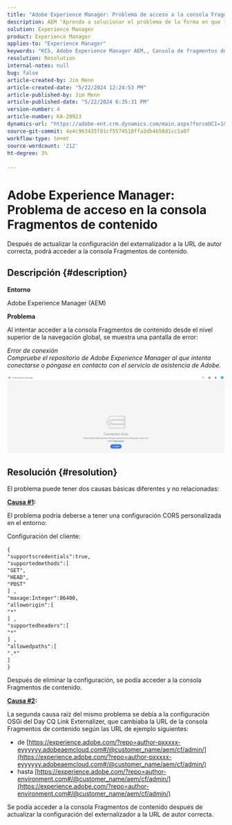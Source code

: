 ```yaml
---
title: "Adobe Experience Manager: Problema de acceso a la consola Fragmentos de contenido"
description: AEM "Aprenda a solucionar el problema de la forma en que intenta acceder a la consola Fragmentos de contenido desde el nivel superior de la navegación global."
solution: Experience Manager
product: Experience Manager
applies-to: "Experience Manager"
keywords: "KCS, Adobe Experience Manager AEM,, Consola de fragmentos de contenido, acceso, Solución de problemas"
resolution: Resolution
internal-notes: null
bug: false
article-created-by: Jim Menn
article-created-date: "5/22/2024 12:24:53 PM"
article-published-by: Jim Menn
article-published-date: "5/22/2024 6:35:31 PM"
version-number: 4
article-number: KA-20923
dynamics-url: "https://adobe-ent.crm.dynamics.com/main.aspx?forceUCI=1&pagetype=entityrecord&etn=knowledgearticle&id=205c3344-3618-ef11-9f8a-6045bd006268"
source-git-commit: 4e4c963435f81cf5574518ffa2db4b58d1cc1a87
workflow-type: tm+mt
source-wordcount: '212'
ht-degree: 3%

---
```


# Adobe Experience Manager: Problema de acceso en la consola Fragmentos de contenido


Después de actualizar la configuración del externalizador a la URL de autor correcta, podrá acceder a la consola Fragmentos de contenido.

## Descripción {#description}


<b>Entorno</b>

Adobe Experience Manager (AEM)

<b>Problema</b>

Al intentar acceder a la consola Fragmentos de contenido desde el nivel superior de la navegación global, se muestra una pantalla de error:

*Error de conexión
<br>Compruebe el repositorio de Adobe Experience Manager al que intenta conectarse o póngase en contacto con el servicio de asistencia de Adobe.*



![](assets/___225c3344-3618-ef11-9f8a-6045bd006268___.png)


## Resolución {#resolution}


El problema puede tener dos causas básicas diferentes y no relacionadas:

<b><u>Causa #1</u>:</b>

El problema podría deberse a tener una configuración CORS personalizada en el entorno:

Configuración del cliente:




```
{
"supportscredentials":true,
"supportedmethods":[ 
"GET",
"HEAD",
"POST"
] ,
"maxage:Integer":86400,
"alloworigin":[ 
"*"
] ,
"supportedheaders":[ 
"*"
] ,
"allowedpaths":[ 
".*"
] 
}
```




Después de eliminar la configuración, se podía acceder a la consola Fragmentos de contenido.



<b><u>Causa #2</u>:</b>

La segunda causa raíz del mismo problema se debía a la configuración OSGi del Day CQ Link Externalizer, que cambiaba la URL de la consola Fragmentos de contenido según las URL de ejemplo siguientes:

- de [https://experience.adobe.com/?repo=author-pxxxxx-eyyyyyy.adobeaemcloud.com#/@customer_name/aem/cf/admin/](https://experience.adobe.com/?repo=author-pxxxxx-eyyyyyy.adobeaemcloud.com#/@customer_name/aem/cf/admin/)
- hasta [https://experience.adobe.com/?repo=author-environment.com#/@customer_name/aem/cf/admin/](https://experience.adobe.com/?repo=author-environment.com#/@customer_name/aem/cf/admin/)


Se podía acceder a la consola Fragmentos de contenido después de actualizar la configuración del externalizador a la URL de autor correcta.
